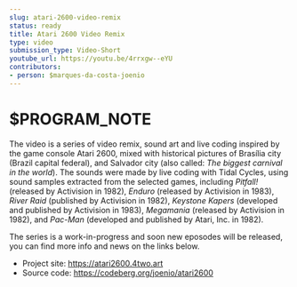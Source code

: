```yaml
---
slug: atari-2600-video-remix
status: ready
title: Atari 2600 Video Remix
type: video
submission_type: Video-Short
youtube_url: https://youtu.be/4rrxgw--eYU
contributors:
- person: $marques-da-costa-joenio
---
```


# $PROGRAM_NOTE

The video is a series of video remix, sound art and live coding inspired by the
game console Atari 2600, mixed with historical pictures of
Brasília city (Brazil capital federal),
and Salvador city (also called: _The biggest carnival in the world_).
The sounds were made by live coding with Tidal Cycles,
using sound samples extracted from the selected games, including
_Pitfall!_ (released by Activision in 1982),
_Enduro_ (released by Activision in 1983),
_River Raid_ (published by Activision in 1982),
_Keystone Kapers_ (developed and published by Activision in 1983),
_Megamania_ (released by Activision in 1982), and
_Pac-Man_ (developed and published by Atari, Inc. in 1982).

The series is a work-in-progress and soon new eposodes will be released, you
can find more info and news on the links below.

- Project site: https://atari2600.4two.art
- Source code: https://codeberg.org/joenio/atari2600

